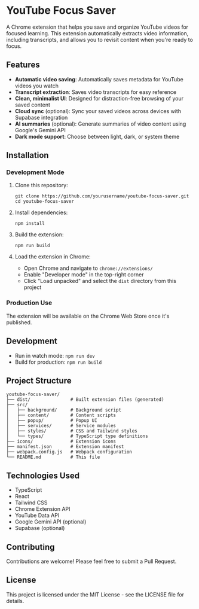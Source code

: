 # YouTube Focus Saver

A Chrome extension that helps you save and organize YouTube videos for focused learning. This extension automatically extracts video information, including transcripts, and allows you to revisit content when you're ready to focus.

## Features

- **Automatic video saving**: Automatically saves metadata for YouTube videos you watch
- **Transcript extraction**: Saves video transcripts for easy reference
- **Clean, minimalist UI**: Designed for distraction-free browsing of your saved content
- **Cloud sync** (optional): Sync your saved videos across devices with Supabase integration
- **AI summaries** (optional): Generate summaries of video content using Google's Gemini API
- **Dark mode support**: Choose between light, dark, or system theme

## Installation

### Development Mode

1. Clone this repository:
   ```
   git clone https://github.com/yourusername/youtube-focus-saver.git
   cd youtube-focus-saver
   ```

2. Install dependencies:
   ```
   npm install
   ```

3. Build the extension:
   ```
   npm run build
   ```

4. Load the extension in Chrome:
   - Open Chrome and navigate to `chrome://extensions/`
   - Enable "Developer mode" in the top-right corner
   - Click "Load unpacked" and select the `dist` directory from this project

### Production Use

The extension will be available on the Chrome Web Store once it's published.

## Development

- Run in watch mode: `npm run dev`
- Build for production: `npm run build`

## Project Structure

```
youtube-focus-saver/
├── dist/               # Built extension files (generated)
├── src/
│   ├── background/     # Background script
│   ├── content/        # Content scripts
│   ├── popup/          # Popup UI
│   ├── services/       # Service modules
│   ├── styles/         # CSS and Tailwind styles
│   └── types/          # TypeScript type definitions
├── icons/              # Extension icons
├── manifest.json       # Extension manifest
├── webpack.config.js   # Webpack configuration
└── README.md           # This file
```

## Technologies Used

- TypeScript
- React
- Tailwind CSS
- Chrome Extension API
- YouTube Data API
- Google Gemini API (optional)
- Supabase (optional)

## Contributing

Contributions are welcome! Please feel free to submit a Pull Request.

## License

This project is licensed under the MIT License - see the LICENSE file for details.
